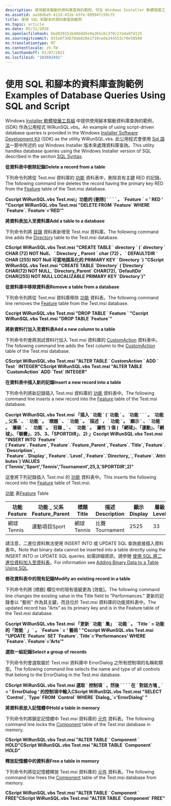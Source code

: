 ```yaml
---
description: 使用腳本驅動的資料庫查詢的範例，可在 Windows Installer 軟體發展工具組 (SDK) 中提供作為公用程式 WiRunSQL.vbs。
ms.assetid: aa38dbe5-411d-432e-b3fe-09994fc59c75
title: 使用 SQL 和腳本的資料庫查詢範例
ms.topic: article
ms.date: 05/31/2018
ms.openlocfilehash: bbd839151b40ddd5e9a265c6c370c27a4a9fd125
ms.sourcegitcommit: 831e8f3db78ab820e1710cede244553c70e50500
ms.translationtype: MT
ms.contentlocale: zh-TW
ms.lasthandoff: 01/07/2021
ms.locfileid: "103692491"
---
```

# <a name="examples-of-database-queries-using-sql-and-script"></a><span data-ttu-id="9dc83-103">使用 SQL 和腳本的資料庫查詢範例</span><span class="sxs-lookup"><span data-stu-id="9dc83-103">Examples of Database Queries Using SQL and Script</span></span>

<span data-ttu-id="9dc83-104">Windows [Installer 軟體發展工具組](platform-sdk-components-for-windows-installer-developers.md) 中提供使用腳本驅動資料庫查詢的範例， (SDK) 作為公用程式 WiRunSQL.vbs。</span><span class="sxs-lookup"><span data-stu-id="9dc83-104">An example of using script-driven database queries is provided in the Windows [Installer Software Development Kit](platform-sdk-components-for-windows-installer-developers.md) (SDK) as the utility WiRunSQL.vbs.</span></span> <span data-ttu-id="9dc83-105">此公用程式會使用 [Sql 語法](sql-syntax.md)一節中所述的 sql Windows Installer 版本來處理資料庫查詢。</span><span class="sxs-lookup"><span data-stu-id="9dc83-105">This utility handles database queries using the Windows Installer version of SQL described in the section [SQL Syntax](sql-syntax.md).</span></span>

<span data-ttu-id="9dc83-106">**從資料表中刪除記錄**</span><span class="sxs-lookup"><span data-stu-id="9dc83-106">**Delete a record from a table**</span></span>

<span data-ttu-id="9dc83-107">下列命令列將從 Test.msi 資料庫的 [功能](feature-table.md) 資料表中，刪除具有主鍵 RED 的記錄。</span><span class="sxs-lookup"><span data-stu-id="9dc83-107">The following command line deletes the record having the primary key RED from the [Feature](feature-table.md) table of the Test.msi database.</span></span>

<span data-ttu-id="9dc83-108">**Cscript WiRunSQL.vbs Test.msi」功能的 [刪除] \` \` \` \` 。 \`Feature \` = ' RED ' "**</span><span class="sxs-lookup"><span data-stu-id="9dc83-108">**Cscript WiRunSQL.vbs Test.msi "DELETE FROM \`Feature\` WHERE \`Feature\`.\`Feature\`='RED'"**</span></span>

<span data-ttu-id="9dc83-109">**將資料表加入至資料庫**</span><span class="sxs-lookup"><span data-stu-id="9dc83-109">**Add a table to a database**</span></span>

<span data-ttu-id="9dc83-110">下列命令列將 [目錄](directory-table.md) 資料表新增至 Test.msi 資料庫。</span><span class="sxs-lookup"><span data-stu-id="9dc83-110">The following command line adds the [Directory](directory-table.md) table to the Test.msi database.</span></span>

<span data-ttu-id="9dc83-111">**CScript WiRunSQL.vbs Test.msi "CREATE TABLE \` directory \` (\` directory \` CHAR (72) NOT Null、 \` Directory \_ Parent \` char (72) 、 \` DEFAULTDIR \` CHAR (255) NOT Null 可當地語系化的 PRIMARY KEY \` Directory \`) "**</span><span class="sxs-lookup"><span data-stu-id="9dc83-111">**CScript WiRunSQL.vbs Test.msi "CREATE TABLE \`Directory\` (\`Directory\` CHAR(72) NOT NULL, \`Directory\_Parent\` CHAR(72), \`DefaultDir\` CHAR(255) NOT NULL LOCALIZABLE PRIMARY KEY \`Directory\`)"**</span></span>

<span data-ttu-id="9dc83-112">**從資料庫中移除資料表**</span><span class="sxs-lookup"><span data-stu-id="9dc83-112">**Remove a table from a database**</span></span>

<span data-ttu-id="9dc83-113">下列命令列將從 Test.msi 資料庫移除 [功能](feature-table.md) 資料表。</span><span class="sxs-lookup"><span data-stu-id="9dc83-113">The following command line removes the [Feature](feature-table.md) table from the Test.msi database.</span></span>

<span data-ttu-id="9dc83-114">**Cscript WiRunSQL.vbs Test.msi "DROP TABLE \` Feature \` "**</span><span class="sxs-lookup"><span data-stu-id="9dc83-114">**Cscript WiRunSQL.vbs Test.msi "DROP TABLE \`Feature\`"**</span></span>

<span data-ttu-id="9dc83-115">**將新資料行加入至資料表**</span><span class="sxs-lookup"><span data-stu-id="9dc83-115">**Add a new column to a table**</span></span>

<span data-ttu-id="9dc83-116">下列命令列會將測試資料行加入 Test.msi 資料庫的 [CustomAction](customaction-table.md) 資料表中。</span><span class="sxs-lookup"><span data-stu-id="9dc83-116">The following command line adds the Test column to the [CustomAction](customaction-table.md) table of the Test.msi database.</span></span>

<span data-ttu-id="9dc83-117">**CScript WiRunSQL.vbs Test.msi "ALTER TABLE \` CustomAction \` ADD \` Test \` INTEGER"**</span><span class="sxs-lookup"><span data-stu-id="9dc83-117">**CScript WiRunSQL.vbs Test.msi "ALTER TABLE \`CustomAction\` ADD \`Test\` INTEGER"**</span></span>

<span data-ttu-id="9dc83-118">**在資料表中插入新的記錄**</span><span class="sxs-lookup"><span data-stu-id="9dc83-118">**Insert a new record into a table**</span></span>

<span data-ttu-id="9dc83-119">下列命令列將新記錄插入 Test.msi 資料庫的 [功能](feature-table.md) 資料表中。</span><span class="sxs-lookup"><span data-stu-id="9dc83-119">The following command line inserts a new record into the [Feature](feature-table.md) table of the Test.msi database.</span></span>

<span data-ttu-id="9dc83-120">**Cscript WiRunSQL.vbs Test.msi 「插入 \` 功能 \` (\` 功能 \` 。 \`功能 \` \` \` 。 \`功能 \_ 父系 \` 、 \` 功能 \` 。 \`標題 \` 、 \` 功能 \` 。 \`描述 \` ， \` 功能 \` 。 \`顯示 \` 、 \` 功能 \` 。 \`層級 \` 、 \` 功能 \` 。 \`目錄 \_ \` 、 \` 功能 \` 。 \`屬性 \`) 值 ( 「網球」、「運動」、「網球」、「聯賽」、25、3、「SPORTDIR」、2) 」**</span><span class="sxs-lookup"><span data-stu-id="9dc83-120">**Cscript WiRunSQL.vbs Test.msi "INSERT INTO \`Feature\` (\`Feature\`.\`Feature\`,\`Feature\`.\`Feature\_Parent\`,\`Feature\`.\`Title\`,\`Feature\`.\`Description\`, \`Feature\`.\`Display\`,\`Feature\`.\`Level\`,\`Feature\`.\`Directory\_\`,\`Feature\`.\`Attributes\`) VALUES ('Tennis','Sport','Tennis','Tournament',25,3,'SPORTDIR',2)"**</span></span>

<span data-ttu-id="9dc83-121">這會將下列記錄插入 Test.msi 的 [功能](feature-table.md) 資料表中。</span><span class="sxs-lookup"><span data-stu-id="9dc83-121">This inserts the following record into the [Feature](feature-table.md) table of Test.msi.</span></span>

<span data-ttu-id="9dc83-122">[功能](feature-table.md) 表</span><span class="sxs-lookup"><span data-stu-id="9dc83-122">[Feature](feature-table.md) Table</span></span>



| <span data-ttu-id="9dc83-123">功能</span><span class="sxs-lookup"><span data-stu-id="9dc83-123">Feature</span></span> | <span data-ttu-id="9dc83-124">功能 \_ 父系</span><span class="sxs-lookup"><span data-stu-id="9dc83-124">Feature\_Parent</span></span> | <span data-ttu-id="9dc83-125">標題</span><span class="sxs-lookup"><span data-stu-id="9dc83-125">Title</span></span>  | <span data-ttu-id="9dc83-126">描述</span><span class="sxs-lookup"><span data-stu-id="9dc83-126">Description</span></span> | <span data-ttu-id="9dc83-127">顯示</span><span class="sxs-lookup"><span data-stu-id="9dc83-127">Display</span></span> | <span data-ttu-id="9dc83-128">層級</span><span class="sxs-lookup"><span data-stu-id="9dc83-128">Level</span></span> | <span data-ttu-id="9dc83-129">目錄\_</span><span class="sxs-lookup"><span data-stu-id="9dc83-129">Directory\_</span></span> | <span data-ttu-id="9dc83-130">屬性</span><span class="sxs-lookup"><span data-stu-id="9dc83-130">Attributes</span></span> |
|---------|-----------------|--------|-------------|---------|-------|-------------|------------|
| <span data-ttu-id="9dc83-131">網球</span><span class="sxs-lookup"><span data-stu-id="9dc83-131">Tennis</span></span>  | <span data-ttu-id="9dc83-132">運動項目</span><span class="sxs-lookup"><span data-stu-id="9dc83-132">Sport</span></span>           | <span data-ttu-id="9dc83-133">網球</span><span class="sxs-lookup"><span data-stu-id="9dc83-133">Tennis</span></span> | <span data-ttu-id="9dc83-134">比賽</span><span class="sxs-lookup"><span data-stu-id="9dc83-134">Tournament</span></span>  | <span data-ttu-id="9dc83-135">25</span><span class="sxs-lookup"><span data-stu-id="9dc83-135">25</span></span>      | <span data-ttu-id="9dc83-136">3</span><span class="sxs-lookup"><span data-stu-id="9dc83-136">3</span></span>     | <span data-ttu-id="9dc83-137">SPORTDIR</span><span class="sxs-lookup"><span data-stu-id="9dc83-137">SPORTDIR</span></span>    | <span data-ttu-id="9dc83-138">2</span><span class="sxs-lookup"><span data-stu-id="9dc83-138">2</span></span>          |



 

<span data-ttu-id="9dc83-139">請注意，二進位資料無法使用 INSERT INTO 或 UPDATE SQL 查詢直接插入資料表中。</span><span class="sxs-lookup"><span data-stu-id="9dc83-139">Note that binary data cannot be inserted into a table directly using the INSERT INTO or UPDATE SQL queries.</span></span> <span data-ttu-id="9dc83-140">如需詳細資訊，請參閱 [使用 SQL 將二進位資料加入至資料表](adding-binary-data-to-a-table-using-sql.md)。</span><span class="sxs-lookup"><span data-stu-id="9dc83-140">For information see [Adding Binary Data to a Table Using SQL](adding-binary-data-to-a-table-using-sql.md).</span></span>

<span data-ttu-id="9dc83-141">**修改資料表中的現有記錄**</span><span class="sxs-lookup"><span data-stu-id="9dc83-141">**Modify an existing record in a table**</span></span>

<span data-ttu-id="9dc83-142">下列命令列將 [標題] 欄位中的現有值變更為 [效能]。</span><span class="sxs-lookup"><span data-stu-id="9dc83-142">The following command line changes the existing value in the Title field to "Performances."</span></span> <span data-ttu-id="9dc83-143">更新的記錄會以 "藝術" 作為其主鍵，而且位於 Test.msi 資料庫的功能資料表中。</span><span class="sxs-lookup"><span data-stu-id="9dc83-143">The updated record has "Arts" as its primary key and is in the Feature table of the Test.msi database.</span></span>

<span data-ttu-id="9dc83-144">**Cscript WiRunSQL.vbs Test.msi 「更新 \` 功能 \` 集」 \` 功能 \` 。 \`Title \` = 功能的「效能 \` 」 \` 。 \`Feature \` = ' 藝術 ' "**</span><span class="sxs-lookup"><span data-stu-id="9dc83-144">**Cscript WiRunSQL.vbs Test.msi "UPDATE \`Feature\` SET \`Feature\`.\`Title\`='Performances' WHERE \`Feature\`.\`Feature\`='Arts'"**</span></span>

<span data-ttu-id="9dc83-145">**選取一組記錄**</span><span class="sxs-lookup"><span data-stu-id="9dc83-145">**Select a group of records**</span></span>

<span data-ttu-id="9dc83-146">下列命令列會選取屬於 Test.msi 資料庫中 ErrorDialog 之所有控制項的名稱和類型。</span><span class="sxs-lookup"><span data-stu-id="9dc83-146">The following command line selects the name and type of all controls that belong to the ErrorDialog in the Test.msi database.</span></span>

<span data-ttu-id="9dc83-147">**CScript WiRunSQL.vbs Test.msi 選取 \` 控制項 \` ，然後 \` \` \` \` 在 \` 對話方塊 \_ \` = ' ErrorDialog ' 的控制項中輸入**</span><span class="sxs-lookup"><span data-stu-id="9dc83-147">**CScript WiRunSQL.vbs Test.msi "SELECT \`Control\`, \`Type\` FROM \`Control\` WHERE \`Dialog\_\`='ErrorDialog' "**</span></span>

<span data-ttu-id="9dc83-148">**將資料表放入記憶體中**</span><span class="sxs-lookup"><span data-stu-id="9dc83-148">**Hold a table in memory**</span></span>

<span data-ttu-id="9dc83-149">下列命令列將鎖定記憶體中 Test.msi 資料庫的 [元件](component-table.md) 資料表。</span><span class="sxs-lookup"><span data-stu-id="9dc83-149">The following command line locks the [Component](component-table.md) table of the Test.msi database in memory.</span></span>

<span data-ttu-id="9dc83-150">**CScript WiRunSQL.vbs Test.msi "ALTER TABLE \` Component \` HOLD"**</span><span class="sxs-lookup"><span data-stu-id="9dc83-150">**CScript WiRunSQL.vbs Test.msi "ALTER TABLE \`Component\` HOLD"**</span></span>

<span data-ttu-id="9dc83-151">**釋放記憶體中的資料表**</span><span class="sxs-lookup"><span data-stu-id="9dc83-151">**Free a table in memory**</span></span>

<span data-ttu-id="9dc83-152">下列命令列將從記憶體釋放 Test.msi 資料庫的 [元件](component-table.md) 資料表。</span><span class="sxs-lookup"><span data-stu-id="9dc83-152">The following command line frees the [Component](component-table.md) table of the Test.msi database from memory.</span></span>

<span data-ttu-id="9dc83-153">**CScript WiRunSQL.vbs Test.msi "ALTER TABLE \` Component \` FREE"**</span><span class="sxs-lookup"><span data-stu-id="9dc83-153">**CScript WiRunSQL.vbs Test.msi "ALTER TABLE \`Component\` FREE"**</span></span>

 

 



